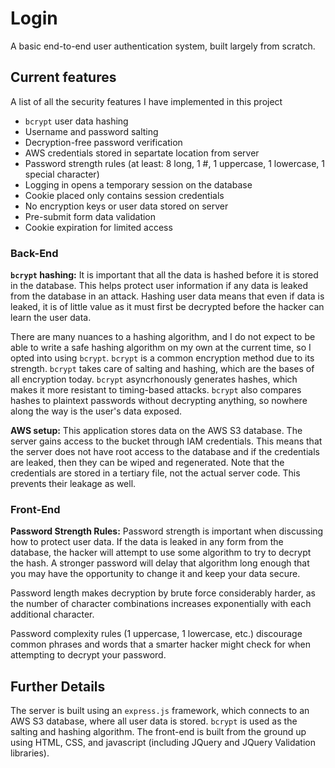 # Login
A basic end-to-end user authentication system, built largely from scratch.

## Current features
A list of all the security features I have implemented in this project
* `bcrypt` user data hashing
* Username and password salting
* Decryption-free password verification
* AWS credentials stored in separtate location from server
* Password strength rules (at least: 8 long, 1 #, 1 uppercase, 1 lowercase, 1 special character)
* Logging in opens a temporary session on the database
* Cookie placed only contains session credentials
* No encryption keys or user data stored on server
* Pre-submit form data validation
* Cookie expiration for limited access


### Back-End
**`bcrypt` hashing:**
It is important that all the data is hashed before it is stored in the database. This
helps protect user information if any data is leaked from the database in an attack.
Hashing user data means that even if data is leaked, it is of little value as it must 
first be decrypted before the hacker can learn the user data.

There are many nuances to a hashing algorithm, and I do not expect to be able to write a safe hashing algorithm on my own at the current time, so I opted into using `bcrypt`.
`bcrypt` is a common encryption method due to its strength. `bcrypt` takes care of salting and hashing, which are the bases of all encryption today. `bcrypt` asyncrhonously generates hashes, which makes it more resistant to timing-based attacks. `bcrypt` also compares hashes to plaintext passwords without decrypting anything, so nowhere along the way is the user's data exposed.

**AWS setup:**
This application stores data on the AWS S3 database. The server gains access to the bucket through IAM credentials. This means that the server does not have root access to the database and if the credentials are leaked, then they can be wiped and regenerated. Note that the credentials are stored in a tertiary file, not the actual server code. This prevents their leakage as well.

### Front-End
**Password Strength Rules:**
Password strength is important when discussing how to protect user data. If the data is leaked in any form from the database, the hacker will attempt to use some algorithm to try to decrypt the hash. A stronger password will delay that algorithm long enough that you may have the opportunity to change it and keep your data secure.

Password length makes decryption by brute force considerably harder, as the number of character combinations increases exponentially with each additional character. 

Password complexity rules (1 uppercase, 1 lowercase, etc.) discourage common phrases and words that a smarter hacker might check for when attempting to decrypt your password.

## Further Details
The server is built using an `express.js` framework, which connects to an AWS S3 database, where all user data is stored. `bcrypt` is used as the salting and hashing algorithm. The front-end is built from the ground up using HTML, CSS, and javascript (including JQuery and JQuery Validation libraries). 
